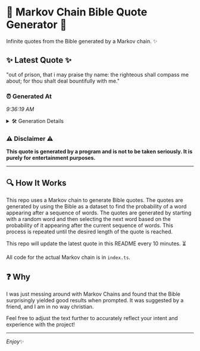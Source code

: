 # 📖 Markov Chain Bible Quote Generator 📖

Infinite quotes from the Bible generated by a Markov chain. ✨

## ✨ Latest Quote ✨
"out of prison, that i may praise thy name: the righteous shall compass me about; for thou shalt deal bountifully with me."

### ⏰ Generated At
*9:36:19 AM*

<details>
    <summary>🛠️ Generation Details</summary>
    <p>
        <strong>🌱 Seed:</strong> out<br>
        <strong>🔄 Iterations:</strong> 21<br>
        <strong>📜 Context History:</strong><br>[ out ]: of<br>[ out, of ]: prison,<br>[ out, of, prison, ]: that<br>[ out, of, prison,, that ]: i<br>[ out, of, prison,, that, i ]: may<br>[ out, of, prison,, that, i, may ]: praise<br>[ of, prison,, that, i, may, praise ]: thy<br>[ prison,, that, i, may, praise, thy ]: name:<br>[ that, i, may, praise, thy, name: ]: the<br>[ i, may, praise, thy, name:, the ]: righteous<br>[ may, praise, thy, name:, the, righteous ]: shall<br>[ praise, thy, name:, the, righteous, shall ]: compass<br>[ thy, name:, the, righteous, shall, compass ]: me<br>[ name:, the, righteous, shall, compass, me ]: about;<br>[ the, righteous, shall, compass, me, about; ]: for<br>[ righteous, shall, compass, me, about;, for ]: thou<br>[ shall, compass, me, about;, for, thou ]: shalt<br>[ compass, me, about;, for, thou, shalt ]: deal<br>[ me, about;, for, thou, shalt, deal ]: bountifully<br>[ about;, for, thou, shalt, deal, bountifully ]: with<br>[ for, thou, shalt, deal, bountifully, with ]: me.<br>
    </p>
</details>

### ⚠️ Disclaimer ⚠️
**This quote is generated by a program and is not to be taken seriously. It is purely for entertainment purposes.**

---

## 🔍 How It Works

This repo uses a Markov chain to generate Bible quotes. The quotes are generated by using the Bible as a dataset to find the probability of a word appearing after a sequence of words. The quotes are generated by starting with a random word and then selecting the next word based on the probability of it appearing after the current sequence of words. This process is repeated until the desired length of the quote is reached.

This repo will update the latest quote in this README every 10 minutes. ⏳

All code for the actual Markov chain is in `index.ts`.

## ❓ Why

I was just messing around with Markov Chains and found that the Bible surprisingly yielded good results when prompted. 
It was suggested by a friend, and I am in no way christian.

Feel free to adjust the text further to accurately reflect your intent and experience with the project!

---

*Enjoy*✨
